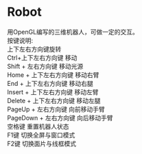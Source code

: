 # Robot
用OpenGL编写的三维机器人，可做一定的交互。  
按键说明:  
	上下左右方向键旋转  
	Ctrl+上下左右方向键 移动  
	Shift + 左右方向键 移动光源  
	Home + 上下左右方向键 移动右臂  
	End + 上下左右方向键 移动右腿  
	Insert + 上下左右方向键 移动左臂  
	Delete + 上下左右方向键 移动左腿  
	PageUp + 左右方向键 向前移动手臂  
	PageDown + 左右方向键 向后移动手臂  
	空格键 重置机器人状态  
	F1键 切换全屏与窗口模式  
	F2键 切换面片与线框模式
